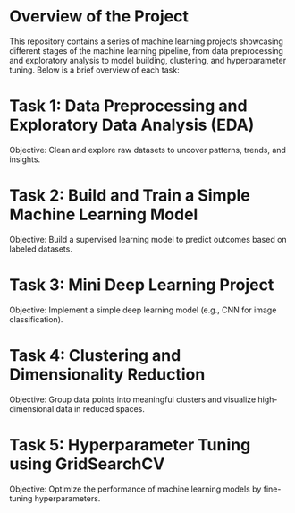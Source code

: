 # Overview of the Project
  This repository contains a series of machine learning projects showcasing different stages of the machine learning pipeline, from data preprocessing and exploratory 
  analysis to model building, clustering, and hyperparameter tuning. 
  Below is a brief overview of each task:
  
# Task 1: Data Preprocessing and Exploratory Data Analysis (EDA)
  Objective: Clean and explore raw datasets to uncover patterns, trends, and insights.
# Task 2: Build and Train a Simple Machine Learning Model
  Objective: Build a supervised learning model to predict outcomes based on labeled datasets.
# Task 3: Mini Deep Learning Project
  Objective: Implement a simple deep learning model (e.g., CNN for image classification).
# Task 4: Clustering and Dimensionality Reduction
  Objective: Group data points into meaningful clusters and visualize high-dimensional data in reduced spaces.
# Task 5: Hyperparameter Tuning using GridSearchCV
  Objective: Optimize the performance of machine learning models by fine-tuning hyperparameters.
